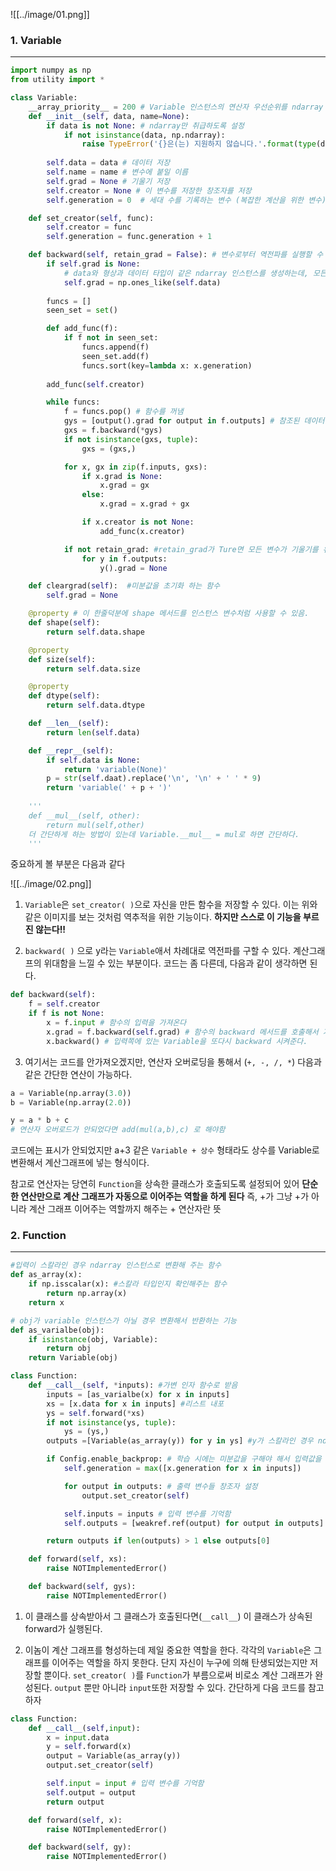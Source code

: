 ![[../image/01.png]]


### 1. Variable
---

``` python
import numpy as np
from utility import *

class Variable:
    __array_priority__ = 200 # Variable 인스턴스의 연산자 우선순위를 ndarray 인스턴스의 연산자 우선순위보다 높이는 기능
    def __init__(self, data, name=None):
        if data is not None: # ndarray만 취급하도록 설정
            if not isinstance(data, np.ndarray):
                raise TypeError('{}은(는) 지원하지 않습니다.'.format(type(data)))
        
        self.data = data # 데이터 저장
        self.name = name # 변수에 붙일 이름
        self.grad = None # 기울기 저장
        self.creator = None # 이 변수를 저장한 창조자를 저장
        self.generation = 0  # 세대 수를 기록하는 변수 (복잡한 계산을 위한 변수)

    def set_creator(self, func):
        self.creator = func
        self.generation = func.generation + 1 

    def backward(self, retain_grad = False): # 변수로부터 역전파를 실행할 수 있게끔 역전파 함수 생성
        if self.grad is None:
            # data와 형상과 데이터 타입이 같은 ndarray 인스턴스를 생성하는데, 모든 요소를 1로 채워서 돌려줍니다. 역전파때 1을 입력하는것을 생략하기 위함
            self.grad = np.ones_like(self.data) 
            
        funcs = []
        seen_set = set()

        def add_func(f):
            if f not in seen_set:
                funcs.append(f)
                seen_set.add(f)
                funcs.sort(key=lambda x: x.generation)
        
        add_func(self.creator)

        while funcs:
            f = funcs.pop() # 함수를 꺼냄
            gys = [output().grad for output in f.outputs] # 참조된 데이터에 접근하려면 b()처럼 쓰면 된다.
            gxs = f.backward(*gys)
            if not isinstance(gxs, tuple):
                gxs = (gxs,)

            for x, gx in zip(f.inputs, gxs):
                if x.grad is None:
                    x.grad = gx
                else:
                    x.grad = x.grad + gx

                if x.creator is not None:
                    add_func(x.creator)

            if not retain_grad: #retain_grad가 Ture면 모든 변수가 기울기를 유지 False면 중간 변수의 미분값을 모두 None
                for y in f.outputs:
                    y().grad = None

    def cleargrad(self):  #미분값을 초기화 하는 함수
        self.grad = None

    @property # 이 한줄덕분에 shape 메서드를 인스턴스 변수처럼 사용할 수 있음.
    def shape(self):
        return self.data.shape

    @property
    def size(self):
        return self.data.size

    @property
    def dtype(self):
        return self.data.dtype

    def __len__(self):
        return len(self.data)

    def __repr__(self):
        if self.data is None:
            return 'variable(None)'
        p = str(self.daat).replace('\n', '\n' + ' ' * 9)
        return 'variable(' + p + ')'
    
    '''
    def __mul__(self, other):
        return mul(self,other)
    더 간단하게 하는 방법이 있는데 Variable.__mul__ = mul로 하면 간단하다.
    '''
```

중요하게 볼 부분은 다음과 같다

![[../image/02.png]]

1. `Variable`은 `set_creator( )`으로 자신을 만든 함수을 저장할 수 있다. 이는 위와 같은 이미지를 보는 것처럼 역추적을 위한 기능이다. __하지만 스스로 이 기능을 부르진 않는다!!__

2.  `backward( )` 으로 y라는 `Variable`애서 차례대로 역전파를 구할 수 있다. 계산그래프의 위대함을 느낄 수 있는 부분이다. 코드는 좀 다른데, 다음과 같이 생각하면 된다.
	
``` python
def backward(self):
	f = self.creator
	if f is not None:
		x = f.input # 함수의 입력을 가져온다
		x.grad = f.backward(self.grad) # 함수의 backward 메서드를 호출해서 거기다가 자신의 기울기를 넣는다
		x.backward() # 입력쪽에 있는 Variable을 또다시 backward 시켜준다.
```

3. 여기서는 코드를 안가져오겠지만, 연산자 오버로딩을 통해서 (`+, -, /, *`) 다음과 같은 간단한 연산이 가능하다.

``` python
a = Variable(np.array(3.0))
b = Variable(np.array(2.0))

y = a * b + c
# 연산자 오버로드가 안되었다면 add(mul(a,b),c) 로 해야함
```

코드에는 표시가 안되었지만 a+3 같은 `Variable + 상수` 형태라도 상수를 Variable로 변환해서 계산그래프에 넣는 형식이다. 

참고로 연산자는 당연히 `Function`을 상속한 클래스가 호출되도록 설정되어 있어 __단순한 연산만으로 계산 그래프가 자동으로 이어주는 역할을 하게 된다__ 즉, +가 그냥 +가 아니라 계산 그래프 이어주는 역할까지 해주는 + 연산자란 뜻

### 2. Function
---
``` python
#입력이 스칼라인 경우 ndarray 인스턴스로 변환해 주는 함수
def as_array(x):
    if np.isscalar(x): #스칼라 타입인지 확인해주는 함수
        return np.array(x)
    return x

# obj가 variable 인스턴스가 아닐 경우 변환해서 반환하는 기능
def as_varialbe(obj):
    if isinstance(obj, Variable):
        return obj
    return Variable(obj)

class Function:
    def __call__(self, *inputs): #가변 인자 함수로 받음
        inputs = [as_varialbe(x) for x in inputs]
        xs = [x.data for x in inputs] #리스트 내포
        ys = self.forward(*xs)
        if not isinstance(ys, tuple): 
            ys = (ys,)
        outputs =[Variable(as_array(y)) for y in ys] #y가 스칼라인 경우 ndarray 인스턴스로 변환

        if Config.enable_backprop: # 학습 시에는 미분값을 구해야 해서 입력값을 저장해야하지만, 추론시에는 순전파만 하기 때문에 계산 결과를 버림
            self.generation = max([x.generation for x in inputs])

            for output in outputs: # 출력 변수들 창조자 설정
                output.set_creator(self)

            self.inputs = inputs # 입력 변수를 기억함
            self.outputs = [weakref.ref(output) for output in outputs] #순환 참조를 막기 위해서 약한 참조를 만듦

        return outputs if len(outputs) > 1 else outputs[0]

    def forward(self, xs):
        raise NOTImplementedError()

    def backward(self, gys):
        raise NOTImplementedError()
```

1. 이 클래스를 상속받아서 그 클래스가 호출된다면(`__call__`) 이 클래스가 상속된 forward가 실행된다.

2. 이놈이 계산 그래프를 형성하는데 제일 중요한 역할을 한다. 각각의 `Variable`은 그래프를 이어주는 역할을 하지 못한다. 단지 자신이 누구에 의해 탄생되었는지만 저장할 뿐이다. `set_creator( )`를 `Function`가 부름으로써 비로소 계산 그래프가 완성된다. `output` 뿐만 아니라 `input`또한 저장할 수 있다. 간단하게 다음 코드를 참고하자

``` python
class Function:
    def __call__(self,input):
        x = input.data
        y = self.forward(x)
        output = Variable(as_array(y))
        output.set_creator(self)

        self.input = input # 입력 변수를 기억함
        self.output = output
        return output

    def forward(self, x):
        raise NOTImplementedError()

    def backward(self, gy):
        raise NOTImplementedError()
```



